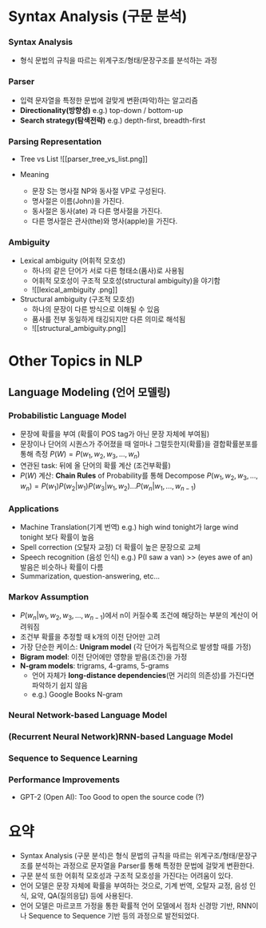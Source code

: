 # Syntax Analysis (구문 분석)
### Syntax Analysis
- 형식 문법의 규칙을 따르는 위계구조/형태/문장구조를 분석하는 과정
### Parser
- 입력 문자열을 특정한 문법에 걸맞게 변환(파악)하는 알고리즘
- **Directionality(방향성)**
  e.g.) top-down / bottom-up 
- **Search strategy(탐색전략)**
  e.g.) depth-first, breadth-first
### Parsing Representation
- Tree vs List
  ![[parser_tree_vs_list.png]]
   
-  Meaning
	- 문장 S는 명사절 NP와 동사절 VP로 구성된다.
	- 명사절은 이름(John)을 가진다.
	- 동사절은 동사(ate) 과 다른 명사절을 가진다.
	- 다른 명사절은 관사(the)와 명사(apple)을 가진다.
### Ambiguity
- Lexical ambiguity (어휘적 모호성)
	- 하나의 같은 단어가 서로 다른 형태소(품사)로 사용됨
	- 어휘적 모호성이 구조적 모호성(structural ambiguity)을 야기함
	- ![[lexical_ambiguity .png]]
- Structural ambiguity (구조적 모호성)
	- 하나의 문장이 다른 방식으로 이해될 수 있음
	- 품사를 전부 동일하게 태깅되지만 다른 의미로 해석됨
	- ![[structural_ambiguity.png]]

# Other Topics in NLP

## Language Modeling (언어 모델링)
### Probabilistic Language Model
- 문장에 확률을 부여 (확률이 POS tag가 아닌 문장 자체에 부여됨)
- 문장이나 단어의 시퀀스가 주어졌을 때 얼마나 그럴듯한지(확률)을 결합확률분포를 통해 측정
  $P(W) = P(w_{1},w_{2},w_{3}, ..., w_{n})$
- 연관된 task: 뒤에 올 단어의 확률 계산 (조건부확률)
- $P(W)$ 계산: **Chain Rules** of Probability를 통해 Decompose
  $P(w_{1},w_{2},w_{3}, ..., w_{n}) = P(w_{1})P(w_{2}|w_{1})P(w_{3}|w_{1},w_{2})...P(w_{n}|w_{1},...,w_{n-1})$
### Applications
- Machine Translation(기계 번역)
  e.g.) high wind tonight가 large wind tonight 보다 확률이 높음
- Spell correction (오탈자 교정)
  더 확률이 높은 문장으로 교체
- Speech recognition (음성 인식)
  e.g.) P(I saw a van) >> (eyes awe of an) 발음은 비슷하나 확률이 다름
- Summarization, question-answering, etc...
### Markov Assumption
- $P(w_{n}|w_{1},w_{2},w_{3}, ..., w_{n-1})$에서 n이 커질수록 조건에 해당하는 부분의 계산이 어려워짐
- 조건부 확률을 추정할 때 k개의 이전 단어만 고려
- 가장 단순한 케이스: **Unigram model** (각 단어가 독립적으로 발생할 때를 가정)
- **Bigram model**: 이전 단어에만 영향을 받음(조건)을 가정
- **N-gram models**: trigrams, 4-grams, 5-grams
	- 언어 자체가 **long-distance dependencies**(먼 거리의 의존성)를 가진다면 파악하기 쉽지 않음
	- e.g.) Google Books N-gram
###  Neural Network-based Language Model
### (Recurrent Neural Network)RNN-based Language Model
### Sequence to Sequence Learning
### Performance Improvements
- GPT-2 (Open AI): Too Good to open the source code (?)

# 요약
- Syntax Analysis (구문 분석)은 형식 문법의 규칙을 따르는 위계구조/형태/문장구조를 분석하는 과정으로 문자열을 Parser를 통해 특정한 문법에 걸맞게 변환한다.
- 구문 분석 또한 어휘적 모호성과 구조적 모호성을 가진다는 어려움이 있다.
- 언어 모델은 문장 자체에 확률을 부여하는 것으로, 기계 번역, 오탈자 교정, 음성 인식, 요약, QA(질의응답) 등에 사용된다.
- 언어 모델은 마르코프 가정을 통한 확률적 언어 모델에서 점차 신경망 기반, RNN이나 Sequence to Sequence 기반 등의 과정으로 발전되었다.